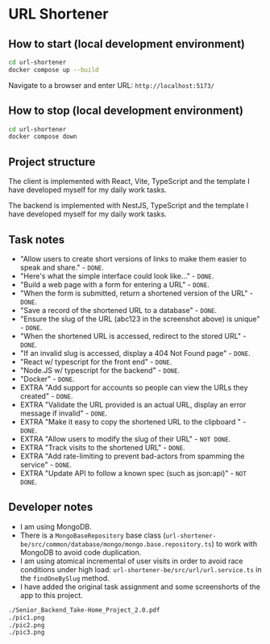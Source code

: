 # URL Shortener

## How to start (local development environment)

```bash
cd url-shortener
docker compose up --build
```

Navigate to a browser and enter URL: `http://localhost:5173/`

## How to stop (local development environment)

```bash
cd url-shortener
docker compose down
```

## Project structure

The client is implemented with React, Vite, TypeScript and the template I have developed myself for my daily work tasks. 

The backend is implemented with NestJS, TypeScript and the template I have developed myself for my daily work tasks. 

## Task notes

- "Allow users to create short versions of links to make them easier to speak and share." - `DONE`.
- "Here's what the simple interface could look like..." - `DONE`.
- "Build a web page with a form for entering a URL" - `DONE`.
- "When the form is submitted, return a shortened version of the URL" - `DONE`.
- "Save a record of the shortened URL to a database" - `DONE`.
- "Ensure the slug of the URL (abc123 in the screenshot above) is unique" - `DONE`.
- "When the shortened URL is accessed, redirect to the stored URL" - `DONE`.
- "If an invalid slug is accessed, display a 404 Not Found page" - `DONE`.
- "React w/ typescript for the front end" - `DONE`.
- "Node.JS w/ typescript for the backend" - `DONE`.
- "Docker" - `DONE`.
- EXTRA "Add support for accounts so people can view the URLs they created" - `DONE`.
- EXTRA "Validate the URL provided is an actual URL, display an error message if invalid" - `DONE`.
- EXTRA "Make it easy to copy the shortened URL to the clipboard " - `DONE`.
- EXTRA "Allow users to modify the slug of their URL" - `NOT DONE`.
- EXTRA "Track visits to the shortened URL" - `DONE`.
- EXTRA "Add rate-limiting to prevent bad-actors from spamming the service" - `DONE`.
- EXTRA "Update API to follow a known spec (such as json:api)" - `NOT DONE`.

## Developer notes

- I am using MongoDB.
- There is a `MongoBaseRepository` base class (`url-shortener-be/src/common/database/mongo/mongo.base.repository.ts`) to work with MongoDB to avoid code duplication.
- I am using atomical incremental of user visits in order to avoid race conditions under high load: `url-shortener-be/src/url/url.service.ts` in the `findOneBySlug` method.
- I have added the original task assignment and some screenshorts of the app to this project.

```bash
./Senior_Backend_Take-Home_Project_2.0.pdf
./pic1.png
./pic2.png
./pic3.png
```
